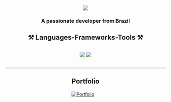 <h1 align="center">
    <img src="https://readme-typing-svg.herokuapp.com/?font=Righteous&size=35&center=true&vCenter=true&width=500&height=70&duration=4000&lines=Hi+There!+👋🤓;+I'm+Davi!;" />
</h1>

<h3 align="center">A passionate developer from Brazil</h3>


<h2 align="center">⚒️ Languages-Frameworks-Tools ⚒️</h2>
<br/>
<div align="center">
    <img src="https://skillicons.dev/icons?i=html,css,bootstrap,vscode,github,git" />
    <img src="https://skillicons.dev/icons?i=python,javascript,c,java,mysql" /><br>
</div>

<br/>
<hr/>

<div align="center">
  <h2>Portfolio</h2>
    
[![Portfolio](https://img.shields.io/badge/Portfolio-%23000000.svg?style=for-the-badge&logo=firefox&logoColor=#24BCF7)](https://davi7071.github.io/portfolio1/)
  ㅤ
</div>

<br/><br/>
